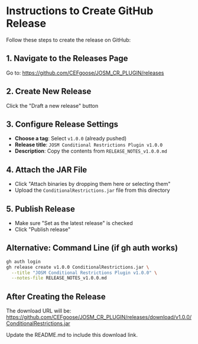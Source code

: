 # Instructions to Create GitHub Release

Follow these steps to create the release on GitHub:

## 1. Navigate to the Releases Page
Go to: https://github.com/CEFgoose/JOSM_CR_PLUGIN/releases

## 2. Create New Release
Click the "Draft a new release" button

## 3. Configure Release Settings
- **Choose a tag**: Select `v1.0.0` (already pushed)
- **Release title**: `JOSM Conditional Restrictions Plugin v1.0.0`
- **Description**: Copy the contents from `RELEASE_NOTES_v1.0.0.md`

## 4. Attach the JAR File
- Click "Attach binaries by dropping them here or selecting them"
- Upload the `ConditionalRestrictions.jar` file from this directory

## 5. Publish Release
- Make sure "Set as the latest release" is checked
- Click "Publish release"

## Alternative: Command Line (if gh auth works)
```bash
gh auth login
gh release create v1.0.0 ConditionalRestrictions.jar \
  --title "JOSM Conditional Restrictions Plugin v1.0.0" \
  --notes-file RELEASE_NOTES_v1.0.0.md
```

## After Creating the Release
The download URL will be:
https://github.com/CEFgoose/JOSM_CR_PLUGIN/releases/download/v1.0.0/ConditionalRestrictions.jar

Update the README.md to include this download link.